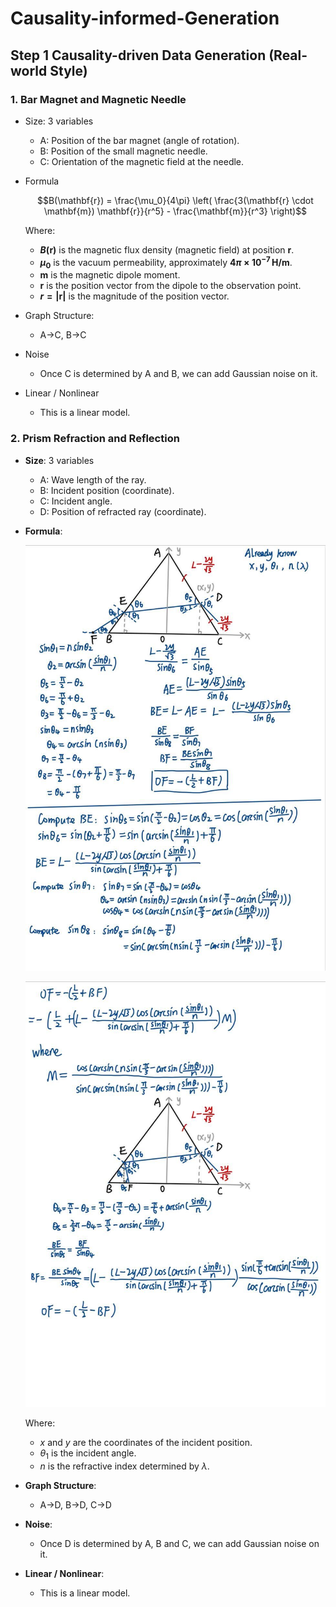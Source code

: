 # Causality-informed-Generation

## Step 1 Causality-driven Data Generation (Real-world Style)

### 1. Bar Magnet and Magnetic Needle
- Size: 3 variables

    - A: Position of the bar magnet (angle of rotation).
    - B: Position of the small magnetic needle.
    - C: Orientation of the magnetic field at the needle.

- Formula 

    $$B(\mathbf{r}) = \frac{\mu_0}{4\pi} \left( \frac{3(\mathbf{r} \cdot \mathbf{m}) \mathbf{r}}{r^5} - \frac{\mathbf{m}}{r^3} \right)$$

    Where:
    - **$B(\mathbf{r})$** is the magnetic flux density (magnetic field) at position **$\mathbf{r}$**.
    - **$\mu_0$** is the vacuum permeability, approximately **$4\pi \times 10^{-7} \, \text{H/m}$**.
    - **$\mathbf{m}$** is the magnetic dipole moment.
    - **$\mathbf{r}$** is the position vector from the dipole to the observation point.
    - **$r = |\mathbf{r}|$** is the magnitude of the position vector.

- Graph Structure: 
        
    - A->C, B->C

- Noise

    - Once C is determined by A and B, we can add Gaussian noise on it.

- Linear / Nonlinear

    - This is a linear model.

### 2. Prism Refraction and Reflection

- **Size**: 3 variables

    - A: Wave length of the ray.
    - B: Incident position (coordinate).
    - C: Incident angle.
    - D: Position of refracted ray (coordinate).

- **Formula**: 

    ![Prism1](./prism1.jpg)

    ![Prism2](./prism2.jpg)

    Where:

    - $x$ and $y$ are the coordinates of the incident position.
    - $\theta_1$ is the incident angle.
    - $n$ is the refractive index determined by $\lambda$.

- **Graph Structure**:

    - A->D, B->D, C->D

- **Noise**:

    - Once D is determined by A, B and C, we can add Gaussian noise on it.

- **Linear / Nonlinear**: 

    - This is a linear model.
